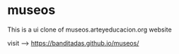 # museos
This is a ui clone of museos.arteyeducacion.org website

visit -->  https://banditadas.github.io/museos/

